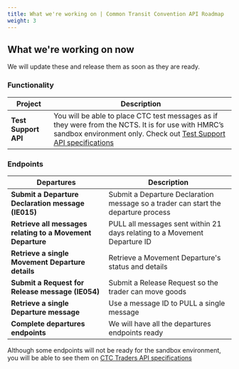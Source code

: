 ```yaml
---
title: What we're working on | Common Transit Convention API Roadmap
weight: 3
---
```


## What we're working on now

We will update these and release them as soon as they are ready.

### Functionality

| **Project** |**Description** |
|------|-------------|
|**Test Support API**| You will be able to place CTC test messages as if they were from the NCTS. It is for use with HMRC’s sandbox environment only. Check out [Test Support API specifications](https://developer.service.hmrc.gov.uk/api-documentation/docs/api/service/common-transit-convention-traders/1.0)

### Endpoints

|**Departures**|**Description**|
|----|-----------|
|**Submit  a Departure Declaration message (IE015)** |Submit a Departure Declaration message so a trader can start the departure process|
|**Retrieve all messages relating to a Movement Departure**|PULL all messages sent within 21 days relating to a Movement Departure ID |
|**Retrieve a single Movement Departure details**| Retrieve a Movement Departure's status and details|
|**Submit a Request for Release message (IE054)**|Submit a Release Request so the trader can move goods|
|**Retrieve a single Departure message** |Use a message ID to PULL a single message|
|**Complete departures endpoints**| We will have all the departures endpoints ready|September 2020 |


Although some endpoints will not be ready for the sandbox environment, you will be able to see them on [CTC Traders API specifications](https://developer.service.hmrc.gov.uk/api-documentation/docs/api/service/common-transit-convention-traders/1.0)
